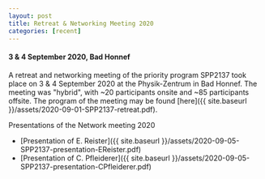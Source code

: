 ```yaml
---
layout: post
title: Retreat & Networking Meeting 2020
categories: [recent]
---
```

#### 3 & 4 September 2020, Bad Honnef

A retreat and networking meeting of the priority program SPP2137 took place on 3 & 4 September 2020 at the Physik-Zentrum in Bad Honnef. The meeting was "hybrid", with ~20 participants onsite and ~85 participants offsite. The program of the meeting may be found [here]({{ site.baseurl }}/assets/2020-09-01-SPP2137-retreat.pdf).

Presentations of the Network meeting 2020
* [Presentation of E. Reister]({{ site.baseurl }}/assets/2020-09-05-SPP2137-presentation-EReister.pdf)
* [Presentation of C. Pfleiderer]({{ site.baseurl }}/assets/2020-09-05-SPP2137-presentation-CPfleiderer.pdf)
